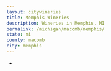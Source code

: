```yaml
---
layout: citywineries
title: Memphis Wineries
description: Wineries in Memphis, MI
permalink: /michigan/macomb/memphis/
state: mi
county: macomb
city: memphis
---
```

-
